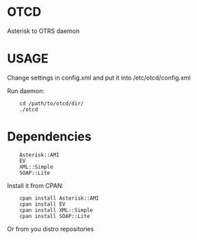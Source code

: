 OTCD
====

Asterisk to OTRS daemon

# USAGE

Change settings in config.xml and put it into /etc/otcd/config.xml

Run daemon:
        
        cd /path/to/otcd/dir/
        ./otcd

# Dependencies
        
        Asterisk::AMI
        EV
        XML::Simple
        SOAP::Lite

Install it from CPAN:
        
        cpan install Asterisk::AMI
        cpan install EV
        cpan install XML::Simple
        cpan install SOAP::Lite

Or from you distro repositories
